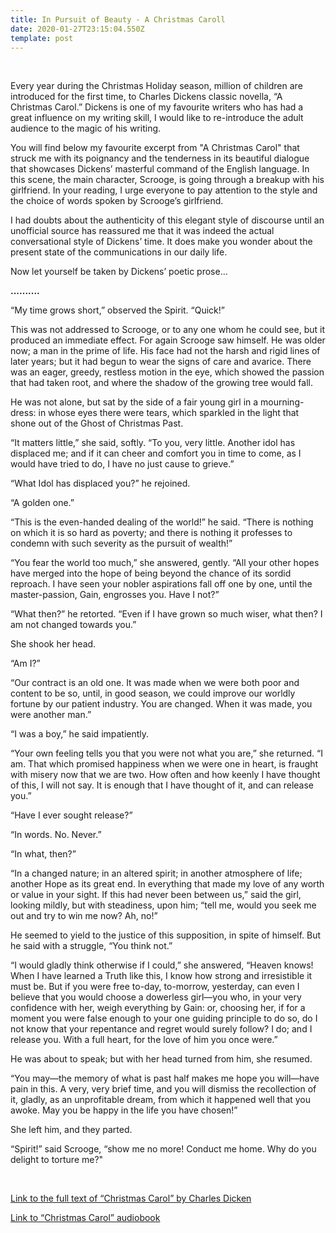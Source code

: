 ```yaml
---
title: In Pursuit of Beauty - A Christmas Caroll
date: 2020-01-27T23:15:04.550Z
template: post
---
```

<p> <strong> </br> </strong> </p>

Every year during the Christmas Holiday season, million of children are introduced for the first time, to Charles Dickens classic novella, “A Christmas Carol.” Dickens is one of my favourite writers who has had a great influence on my writing skill, I would like to re-introduce the adult audience to the magic of his writing.

You will find below my favourite excerpt from "A Christmas Carol" that struck me with its poignancy and the tenderness in its beautiful dialogue that showcases Dickens’ masterful command of the English language. In this scene, the main character, Scrooge, is going through a breakup with his girlfriend. In your reading, I urge everyone to pay attention to the style and the choice of words spoken by Scrooge’s girlfriend. 

I had doubts about the authenticity of this elegant style of discourse until an unofficial source has reassured me that it was indeed the actual conversational style of Dickens’ time. It does make you wonder about the present state of the communications in our daily life.

Now let yourself be taken by Dickens’ poetic prose…

<p> <strong> .......... </br>  </strong> </p>

“My time grows short,” observed the Spirit. “Quick!”

This was not addressed to Scrooge, or to any one whom he could see, but it produced an immediate effect. For again Scrooge saw himself. He was older now; a man in the prime of life. His face had not the harsh and rigid lines of later years; but it had begun to wear the signs of care and avarice. There was an eager, greedy, restless motion in the eye, which showed the passion that had taken root, and where the shadow of the growing tree would fall.

He was not alone, but sat by the side of a fair young girl in a mourning-dress: in whose eyes there were tears, which sparkled in the light that shone out of the Ghost of Christmas Past.

“It matters little,” she said, softly. “To you, very little. Another idol has displaced me; and if it can cheer and comfort you in time to come, as I would have tried to do, I have no just cause to grieve.”

“What Idol has displaced you?” he rejoined.

“A golden one.”

“This is the even-handed dealing of the world!” he said. “There is nothing on which it is so hard as poverty; and there is nothing it professes to condemn with such severity as the pursuit of wealth!”

“You fear the world too much,” she answered, gently. “All your other hopes have merged into the hope of being beyond the chance of its sordid reproach. I have seen your nobler aspirations fall off one by one, until the master-passion, Gain, engrosses you. Have I not?”

“What then?” he retorted. “Even if I have grown so much wiser, what then? I am not changed towards you.”

She shook her head.

“Am I?”

“Our contract is an old one. It was made when we were both poor and content to be so, until, in good season, we could improve our worldly fortune by our patient industry. You are changed. When it was made, you were another man.”

“I was a boy,” he said impatiently.

“Your own feeling tells you that you were not what you are,” she returned. “I am. That which promised happiness when we were one in heart, is fraught with misery now that we are two. How often and how keenly I have thought of this, I will not say. It is enough that I have thought of it, and can release you.”

“Have I ever sought release?”

“In words. No. Never.”

“In what, then?”

“In a changed nature; in an altered spirit; in another atmosphere of life; another Hope as its great end. In everything that made my love of any worth or value in your sight. If this had never been between us,” said the girl, looking mildly, but with steadiness, upon him; “tell me, would you seek me out and try to win me now? Ah, no!”

He seemed to yield to the justice of this supposition, in spite of himself. But he said with a struggle, “You think not.”

“I would gladly think otherwise if I could,” she answered, “Heaven knows! When I have learned a Truth like this, I know how strong and irresistible it must be. But if you were free to-day, to-morrow, yesterday, can even I believe that you would choose a dowerless girl—you who, in your very confidence with her, weigh everything by Gain: or, choosing her, if for a moment you were false enough to your one guiding principle to do so, do I not know that your repentance and regret would surely follow? I do; and I release you. With a full heart, for the love of him you once were.”

He was about to speak; but with her head turned from him, she resumed.

“You may—the memory of what is past half makes me hope you will—have pain in this. A very, very brief time, and you will dismiss the recollection of it, gladly, as an unprofitable dream, from which it happened well that you awoke. May you be happy in the life you have chosen!”

She left him, and they parted.

“Spirit!” said Scrooge, “show me no more! Conduct me home. Why do you delight to torture me?"

<p> <strong>  </br>  </strong> </p>



[Link to the full text of “Christmas Carol” by Charles Dicken](http://www.gutenberg.org/ebooks/46 'Link to full text of "Christmas Carol by Charles Dicken')



[Link to “Christmas Carol” audiobook](http://archive.org/details/christmascarol_librivox "Audiobook")



<p> <strong>  </br>  </strong> </p>
